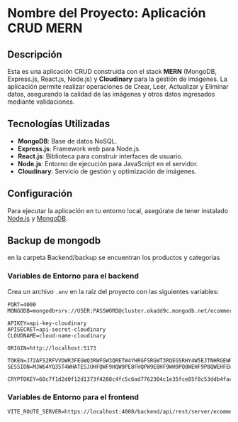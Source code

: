 # Nombre del Proyecto: Aplicación CRUD MERN  

## Descripción  

Esta es una aplicación CRUD construida con el stack **MERN** (MongoDB, Express.js, React.js, Node.js) y **Cloudinary** para la gestión de imágenes. La aplicación permite realizar operaciones de Crear, Leer, Actualizar y Eliminar datos, asegurando la calidad de las imágenes y otros datos ingresados mediante validaciones.  

## Tecnologías Utilizadas  

- **MongoDB**: Base de datos NoSQL.  
- **Express.js**: Framework web para Node.js.  
- **React.js**: Biblioteca para construir interfaces de usuario.  
- **Node.js**: Entorno de ejecución para JavaScript en el servidor.  
- **Cloudinary**: Servicio de gestión y optimización de imágenes.  

## Configuración  

Para ejecutar la aplicación en tu entorno local, asegúrate de tener instalado [Node.js](https://nodejs.org/) y [MongoDB](https://www.mongodb.com/).  


## Backup de mongodb
en la carpeta Backend/backup se encuentran los productos y categorias

### Variables de Entorno para el backend  

Crea un archivo `.env` en la raíz del proyecto con las siguientes variables:  

```env  
PORT=4000  
MONGODB=mongodb+srv://USER:PASSWORD@cluster.okadd9c.mongodb.net/ecommerce  

APIKEY=api-key-cloudinary  
APISECRET=api-secret-cloudinary 
CLOUDNAME=cloud-name-cloudinary

ORIGIN=http://localhost:5173 

TOKEN=J72AFS2RFVVDWR3FEGWQ3RWFGW3QRETW4YHRGFSRGWT3RQEGSRHY4W5EJTNHRGEWRHET5YW4T3EWGR  
SESSION=MJW64YQ35T4WHATESJUHFQWF9HQW9PE8FHQPW9E8HF9WH9PQ8WEHF9P8QWEHFEW9Q8FHEFHEFJSDABFASKJL  

CRYPTOKEY=60c7f1d2d0f12d1373f4208c4fc5c6ad7762304c1e35fce85f8c53ddb4facf3b  

```

### Variables de Entorno para el frontend 

```.env
VITE_ROUTE_SERVER=https://localhost:4000/backend/api/rest/server/ecommerce/route/fetch/axios 
``` 